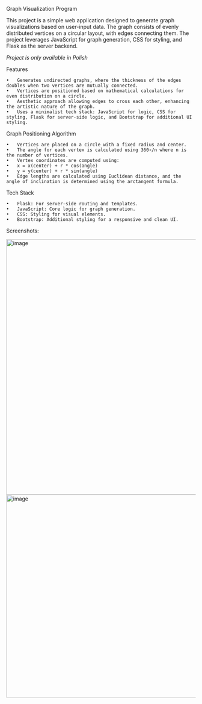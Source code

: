 Graph Visualization Program

This project is a simple web application designed to generate graph visualizations based on user-input data. The graph consists of evenly distributed vertices on a circular layout, with edges connecting them. The project leverages JavaScript for graph generation, CSS for styling, and Flask as the server backend.

*Project is only available in Polish*

Features

	•	Generates undirected graphs, where the thickness of the edges doubles when two vertices are mutually connected.
	•	Vertices are positioned based on mathematical calculations for even distribution on a circle.
	•	Aesthetic approach allowing edges to cross each other, enhancing the artistic nature of the graph.
	•	Uses a minimalist tech stack: JavaScript for logic, CSS for styling, Flask for server-side logic, and Bootstrap for additional UI styling.

Graph Positioning Algorithm

	•	Vertices are placed on a circle with a fixed radius and center.
	•	The angle for each vertex is calculated using 360∘/n where n is the number of vertices.
	•	Vertex coordinates are computed using:
	•	x = x(center) + r * cos(angle)
	•	y = y(center) + r * sin(angle)
	•	Edge lengths are calculated using Euclidean distance, and the angle of inclination is determined using the arctangent formula.

Tech Stack

	•	Flask: For server-side routing and templates.
	•	JavaScript: Core logic for graph generation.
	•	CSS: Styling for visual elements.
	•	Bootstrap: Additional styling for a responsive and clean UI.

Screenshots:

<img width="679" alt="image" src="https://github.com/user-attachments/assets/2ad8adcc-c828-4c71-9ae7-316ab392714e">

<img width="539" alt="image" src="https://github.com/user-attachments/assets/dd35e1b1-b2ab-4e5f-8dd2-a1e7edbe7e46">


